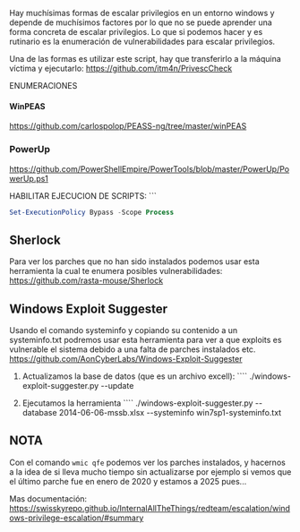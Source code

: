 Hay muchísimas formas de escalar privilegios en un entorno windows y depende de muchísimos factores por lo que no se puede aprender una forma concreta de escalar privilegios. Lo que si podemos hacer y es rutinario es la enumeración de vulnerabilidades para escalar privilegios.

Una de las formas es utilizar este script, hay que transferirlo a la máquina víctima y ejecutarlo:
https://github.com/itm4n/PrivescCheck



ENUMERACIONES
#### WinPEAS
https://github.com/carlospolop/PEASS-ng/tree/master/winPEAS

### PowerUp
https://github.com/PowerShellEmpire/PowerTools/blob/master/PowerUp/PowerUp.ps1

HABILITAR EJECUCION DE SCRIPTS: ```
```powershell
Set-ExecutionPolicy Bypass -Scope Process
```

## Sherlock
Para ver los parches que no han sido instalados podemos usar esta herramienta la cual te enumera posibles vulnerabilidades:
https://github.com/rasta-mouse/Sherlock

## Windows Exploit Suggester

Usando el comando systeminfo y copiando su contenido a un systeminfo.txt podremos usar esta herramienta para ver a que exploits es vulnerable el sistema debido a una falta de parches instalados etc.
https://github.com/AonCyberLabs/Windows-Exploit-Suggester

1. Actualizamos la base de datos (que es un archivo excell): ````
./windows-exploit-suggester.py --update

2.  Ejecutamos la herramienta ````
./windows-exploit-suggester.py --database 2014-06-06-mssb.xlsx --systeminfo win7sp1-systeminfo.txt

## NOTA
 Con el comando `wmic qfe` podemos ver los parches instalados, y hacernos a la idea de si lleva mucho tiempo sin actualizarse por ejemplo si vemos que el último parche fue en enero de 2020 y estamos a 2025 pues...

Mas documentación: 
https://swisskyrepo.github.io/InternalAllTheThings/redteam/escalation/windows-privilege-escalation/#summary
